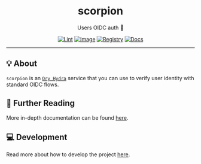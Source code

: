 <h1 align="center">scorpion</h1>

<div align="center">

Users OIDC auth 🪪

[![Lint](https://github.com/radio-aktywne/scorpion/actions/workflows/lint.yaml/badge.svg)](https://github.com/radio-aktywne/scorpion/actions/workflows/lint.yaml)
[![Image](https://github.com/radio-aktywne/scorpion/actions/workflows/image.yaml/badge.svg)](https://github.com/radio-aktywne/scorpion/actions/workflows/image.yaml)
[![Registry](https://github.com/radio-aktywne/scorpion/actions/workflows/registry.yaml/badge.svg)](https://github.com/radio-aktywne/scorpion/actions/workflows/registry.yaml)
[![Docs](https://github.com/radio-aktywne/scorpion/actions/workflows/docs.yaml/badge.svg)](https://github.com/radio-aktywne/scorpion/actions/workflows/docs.yaml)

</div>

---

## 💡 About

`scorpion` is an [`Ory Hydra`](https://www.ory.sh/hydra) service
that you can use to verify user identity with standard OIDC flows.

## 📄 Further Reading

More in-depth documentation can be found
[here](https://radio-aktywne.github.io/scorpion).

## 💻 Development

Read more about how to develop the project
[here](https://github.com/radio-aktywne/scorpion/blob/main/CONTRIBUTING.md).
